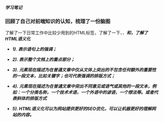 ##### 学习笔记

### 回顾了自己对前端知识的认知，梳理了一份脑图
了解了一下日常工作中比较少用到的HTML标签，了解了一下<em>、<i>、<b>和<strong>，了解了HTML语义化
- 1). <em>表示语句上的强调；

- 2). <strong>表示整个文档上的重点部分；

- 3). <b>元素现在描述为在普通文章中仅从文体上突出的不包含任何额外的重要性的一段文本，比如关键字；也可代表强调的排版方式；

- 4). <i>元素现在描述为在普通文章中突出不同意见或语气或其他的一段文本，例如：一个分类名称，一个技术术语，一个外语中的谚语，一个想法等。或者代表斜体的排版方式

- 5). HTML语义化可以为网站提供更好的SEO优化，可以让机器更好的理解网站的内容。
